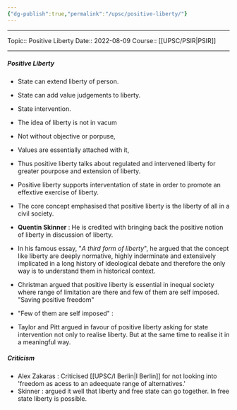 ```yaml
---
{"dg-publish":true,"permalink":"/upsc/positive-liberty/"}
---
```


----
Topic:: Positive Liberty
Date:: 2022-08-09
Course:: [[UPSC/PSIR\|PSIR]] 

----
##### Positive Liberty
- State can extend liberty of person. 
- State can add value judgements to liberty. 
- State intervention. 
- The idea of liberty is not in vacum
- Not without objective or porpuse, 
- Values are essentially attached with it,
- Thus positive liberty talks about regulated and intervened liberty for greater pourpose and extension of liberty. 
- Positive liberty supports interventation of state in order to promote an effextive exercise of liberty. 
- The core concept emphasised that positive liberty is the liberty of all in a civil society. 

- **Quentin Skinner** : He is credited with bringing back the positive notion of liberty in discussion of liberty.
- In his famous essay, "*A third form of liberty*", he argued that the concept like liberty are deeply normative, highly inderminate and extensively implicated in a long history of ideological debate and therefore the only way is to understand them in historical context. 
- Christman argued that positive liberty is essential in inequal society where range of limitation are there and few of them are self imposed. "Saving positive freedom"
- "Few of them are self imposed" : 
- Taylor and Pitt argued in favour of positive liberty asking for state intervention not only to realise liberty. But at the same time to realise it in a meaningful way. 


##### Criticism 
- Alex Zakaras : Criticised [[UPSC/I Berlin\|I Berlin]] for not looking into 'freedom as acess to an adeequate range of alternatives.' 
- Skinner : argued it well that liberty and free state can go together. In free state liberty is possible. 